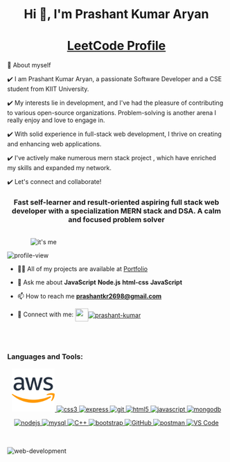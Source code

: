 <h1 align="center">Hi 👋, I'm Prashant Kumar Aryan</h1>
<h1 align="center"><a href="https://leetcode.com/u/Prashant_Kumar_Aryan/" target="_blank">LeetCode Profile</a></h1>

🌱 About myself

✔️ I am Prashant Kumar Aryan, a passionate Software Developer and a CSE student from KIIT University.

✔️ My interests lie in development, and I've had the pleasure of contributing to various open-source organizations. Problem-solving is another arena I really enjoy and love to engage in.

✔️ With solid experience in full-stack web development, I thrive on creating and enhancing web applications.

✔️ I've actively make numerous mern stack project , which have enriched my skills and expanded my network.

✔️ Let's connect and collaborate!


<h3 align="center">Fast self-learner and result-oriented aspiring full stack web developer with a specialization MERN stack and DSA. A calm and focused problem solver</h3>
<br/>
<img align="right" width="450" src="https://seotactica.com/wp-content/uploads/2020/03/expert-developers.gif" alt="it's me" />
<br/>
<p align="left"> <img src="https://komarev.com/ghpvc/?username=prashnat-kumar-aryan&label=Profile%20views&color=0e75b6&style=flat" alt="profile-view" /> </p>


- 👨‍💻 All of my projects are available at [Portfolio](https://prashant-portfolio-nu.vercel.app/)

- 💬 Ask me about **JavaScript** **Node.js** **html-css** **JavaScript**

- 📫 How to reach me **prashantkr2698@gmail.com**
- 🔗 Connect with me: <a href="https://x.com/_prashant_aryan" target="blank"><img align="center" src="https://user-images.githubusercontent.com/74038190/235294011-b8074c31-9097-4a65-a594-4151b58743a8.gif" height="30" width="30" /></a><a href="https://www.linkedin.com/in/prashant-kumar-aryan-517b4a25a/" target="blank"><img align="center" src="https://user-images.githubusercontent.com/74038190/235294012-0a55e343-37ad-4b0f-924f-c8431d9d2483.gif" alt="prashant-kumar" alt="[https://www.linkedin.com/in/Prashant-kumar-aryan/](https://www.linkedin.com/in/prashant-kumar-aryan-517b4a25a/)" height="30" width="30" /></a>




<br/><br/>
<h3 align="left">Languages and Tools:</h3>
<p align="center"> 
  <a href="https://aws.amazon.com" target="_blank" rel="noreferrer">
    <img src="https://raw.githubusercontent.com/devicons/devicon/master/icons/amazonwebservices/amazonwebservices-original-wordmark.svg" alt="aws" width="100" height="100"/>
  </a>
  <a href="https://www.w3schools.com/css/" target="_blank" rel="noreferrer">
    <img src="https://github.com/Anmol-Baranwal/Cool-GIFs-For-GitHub/assets/74038190/67f477ed-6624-42da-99f0-1a7b1a16eecb" alt="css3" width="100" height="100"/>
  </a>
  <a href="https://expressjs.com" target="_blank" rel="noreferrer">
    <img src="https://github.com/Anmol-Baranwal/Cool-GIFs-For-GitHub/assets/74038190/1a797f46-efe4-41e6-9e75-5303e1bbcbfa" alt="express" width="100" height="100"/>
  </a>
  <a href="https://git-scm.com/" target="_blank" rel="noreferrer">
    <img src="https://user-images.githubusercontent.com/74038190/212281775-b468df30-4edc-4bf8-a4ee-f52e1aaddc86.gif" alt="git" width="100" height="100"/>
  </a>
  <a href="https://www.w3.org/html/" target="_blank" rel="noreferrer">
    <img src="https://github.com/Anmol-Baranwal/Cool-GIFs-For-GitHub/assets/74038190/29fd6286-4e7b-4d6c-818f-c4765d5e39a9" alt="html5" width="100" height="100"/>
  </a>
  <a href="https://developer.mozilla.org/en-US/docs/Web/JavaScript" target="_blank" rel="noreferrer">
    <img src="https://user-images.githubusercontent.com/74038190/212257454-16e3712e-945a-4ca2-b238-408ad0bf87e6.gif" alt="javascript" width="100" height="100"/>
  </a>
  <a href="https://www.mongodb.com/" target="_blank" rel="noreferrer">
    <img src="https://github.com/Anmol-Baranwal/Cool-GIFs-For-GitHub/assets/74038190/398b19b1-9aae-4c1f-8bc0-d172a2c08d68" alt="mongodb" width="100" height="100"/>
  </a>
  
</p>

<p align="center">
  <a href="https://nodejs.org" target="_blank" rel="noreferrer">
    <img src="https://user-images.githubusercontent.com/74038190/212257460-738ff738-247f-4445-a718-cdd0ca76e2db.gif" alt="nodejs" width="100" height="100"/>
  </a>
 
  <a href="https://www.mysql.com/" target="_blank" rel="noreferrer">
    <img src="https://www.vectorlogo.zone/logos/mysql/mysql-official.svg" alt="mysql" width="80" height="50"/>
  </a>
 <a href="https://www.cplusplus.com/" target="_blank" rel="noreferrer">
  <img src="https://raw.githubusercontent.com/isocpp/logos/master/cpp_logo.png" alt="C++" width="100" height="100"/>
</a>
  <a href="https://getbootstrap.com/" target="_blank" rel="noreferrer">
    <img src="https://user-images.githubusercontent.com/74038190/212280805-9bcb336b-8c55-46a8-abf8-ff286ab55472.gif" alt="bootstrap" width="100" height="100"/>
  </a>
  <a href="https://github.com" target="_blank" rel="noreferrer">
    <img src="https://user-images.githubusercontent.com/74038190/212257468-1e9a91f1-b626-4baa-b15d-5c385dfa7ed2.gif" alt="GitHub" width="100" height="100"/>
  </a>
   <a href="https://postman.com" target="_blank" rel="noreferrer">
    <img src="https://www.vectorlogo.zone/logos/getpostman/getpostman-icon.svg" alt="postman" width="80" height="50"/>
  </a>
  <a href="https://code.visualstudio.com/" target="_blank" rel="noreferrer">
    <img src="https://user-images.githubusercontent.com/74038190/212257465-7ce8d493-cac5-494e-982a-5a9deb852c4b.gif" alt="VS Code" width="100" height="100"/>
  </a>
</p>


</div>
<br/><br/>
<img src="http://propulsive.in/assets/img/service-icon/dev.gif" alt="web-development" />
